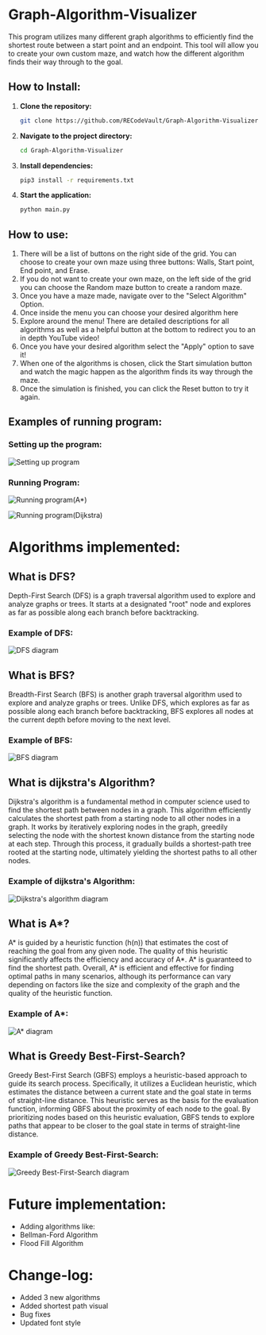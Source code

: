 ﻿# Graph-Algorithm-Visualizer

This program utilizes many different graph algorithms to efficiently find the shortest route between a start point and an endpoint. This tool will allow you to create your own custom maze, and watch how the different algorithm finds their way through to the goal.

## How to Install:

1. **Clone the repository:**
    ```bash
    git clone https://github.com/RECodeVault/Graph-Algorithm-Visualizer.git
    ```

2. **Navigate to the project directory:**
    ```bash
    cd Graph-Algorithm-Visualizer
    ```
    
3. **Install dependencies:**
    ```bash
    pip3 install -r requirements.txt
    ```

4. **Start the application:**
    ```bash
    python main.py
    ```

## How to use:
1. There will be a list of buttons on the right side of the grid. You can choose to create your own maze using three buttons: Walls, Start point, End point, and Erase.
2. If you do not want to create your own maze, on the left side of the grid you can choose the Random maze button to create a random maze.
3. Once you have a maze made, navigate over to the "Select Algorithm" Option.
4. Once inside the menu you can choose your desired algorithm here 
5. Explore around the menu! There are detailed descriptions for all algorithms as well as a helpful button at the bottom to redirect you to an in depth YouTube video!
6. Once you have your desired algorithm select the "Apply" option to save it!
7. When one of the algorithms is chosen, click the Start simulation button and watch the magic happen as the algorithm finds its way through the maze.
8. Once the simulation is finished, you can click the Reset button to try it again.

## Examples of running program:

### Setting up the program:
![Setting up program](https://media.giphy.com/media/v1.Y2lkPTc5MGI3NjExMnFjdzNqbjhkazkxYXFiOWhmMzhlODUwNzJ4cTY2Y2hydHR1bnhtZyZlcD12MV9pbnRlcm5hbF9naWZfYnlfaWQmY3Q9Zw/vqvOJdiCbm0pBMcK2y/giphy.gif)

### Running Program:
![Running program(A*)](https://media.giphy.com/media/v1.Y2lkPTc5MGI3NjExaXpkeHQ4ZnBvcjBvMXd2Y3luOXZsa2hsbnlqeGt3czNvZ2E4bXp0NiZlcD12MV9pbnRlcm5hbF9naWZfYnlfaWQmY3Q9Zw/4povkk8QqNAWwZerEV/giphy.gif)

![Running program(Dijkstra)](https://media.giphy.com/media/v1.Y2lkPTc5MGI3NjExbHI2OGgyajAxNmNuNTYyaGp6d2l3a3RieXp3cnVlbXhzYXBnbDZxdiZlcD12MV9pbnRlcm5hbF9naWZfYnlfaWQmY3Q9Zw/kR2bJJjb2AnGA2CPck/giphy.gif)

# Algorithms implemented:

## What is DFS?

Depth-First Search (DFS) is a graph traversal algorithm used to explore and analyze graphs or trees. It starts at a designated "root" node and explores as far as possible along each branch before backtracking.

### Example of DFS:
![DFS diagram](https://www.interviewbit.com/blog/wp-content/uploads/2021/12/DFS-Algorithm-800x620.png)

## What is BFS?

Breadth-First Search (BFS) is another graph traversal algorithm used to explore and analyze graphs or trees. Unlike DFS, which explores as far as possible along each branch before backtracking, BFS explores all nodes at the current depth before moving to the next level.

### Example of BFS:
![BFS diagram](https://cdn.hackr.io/uploads/posts/attachments/41Y3Tl3kaPqGDVBPKFjJ1dYYrA33iss48iMklm7h.png)

## What is dijkstra's Algorithm?

Dijkstra's algorithm is a fundamental method in computer science used to find the shortest path between nodes in a graph.
This algorithm efficiently calculates the shortest path from a starting node to all other nodes in a graph. 
It works by iteratively exploring nodes in the graph, greedily selecting the node with the shortest known distance 
from the starting node at each step. Through this process, it gradually builds a shortest-path tree rooted at the 
starting node, ultimately yielding the shortest paths to all other nodes.

### Example of dijkstra's Algorithm:
![Dijkstra's algorithm diagram](https://www.researchgate.net/profile/Atta-Ur-Rehman-6/publication/331484960/figure/fig1/AS:732550733512704@1551665113143/Illustration-of-Dijkstras-algorithm.ppm)

## What is A*?

A* is guided by a heuristic function (h(n)) that estimates the cost of reaching the goal from any given node. 
The quality of this heuristic significantly affects the efficiency and accuracy of A*. A* is guaranteed to find the 
shortest path. Overall, A* is efficient and effective for finding optimal paths in many scenarios, 
although its performance can vary depending on factors like the size and complexity 
of the graph and the quality of the heuristic function.

### Example of A*:
![A* diagram](https://www.101computing.net/wp/wp-content/uploads/A-Star-Search-Algorithm.png)

## What is Greedy Best-First-Search?

Greedy Best-First Search (GBFS) employs a heuristic-based approach to guide its search process. 
Specifically, it utilizes a Euclidean heuristic, which estimates the distance between a current state 
and the goal state in terms of straight-line distance. 
This heuristic serves as the basis for the evaluation function, informing GBFS about the proximity of each node to the goal. 
By prioritizing nodes based on this heuristic evaluation, GBFS tends to explore paths that appear to be closer to the goal 
state in terms of straight-line distance.

### Example of Greedy Best-First-Search:
![Greedy Best-First-Search diagram](https://raw.githubusercontent.com/Codecademy/docs/main/media/greedy-best-first-search-tree-3.png)

# Future implementation:

- Adding algorithms like:
- Bellman-Ford Algorithm
- Flood Fill Algorithm

# Change-log:

- Added 3 new algorithms
- Added shortest path visual
- Bug fixes
- Updated font style

